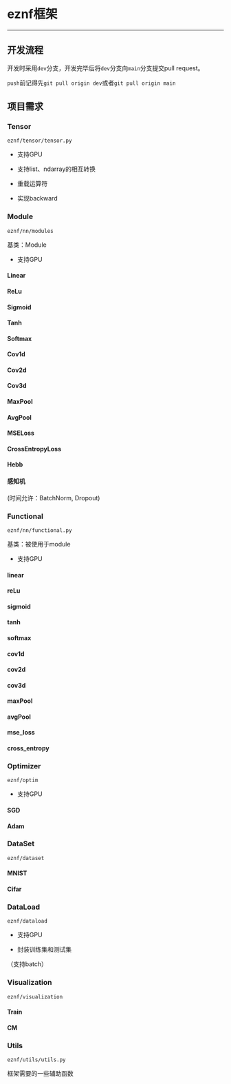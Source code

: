 # eznf框架

---

## 开发流程

开发时采用`dev`分支，开发完毕后将`dev`分支向`main`分支提交pull request。

`push`前记得先`git pull origin dev`或者`git pull origin main`



## 项目需求

### Tensor

`eznf/tensor/tensor.py`

* 支持GPU

* 支持list、ndarray的相互转换

* 重载运算符

* 实现backward



### Module

`eznf/nn/modules`

基类：Module

* 支持GPU

#### Linear

#### ReLu

#### Sigmoid

#### Tanh

#### Softmax

#### Cov1d

#### Cov2d

#### Cov3d

#### MaxPool

#### AvgPool

#### MSELoss

#### CrossEntropyLoss

#### Hebb

#### 感知机

(时间允许：BatchNorm, Dropout)



### Functional

`eznf/nn/functional.py`

基类：被使用于module

* 支持GPU

#### linear

#### reLu

#### sigmoid

#### tanh

#### softmax

#### cov1d

#### cov2d

#### cov3d

#### maxPool

#### avgPool

#### mse_loss

#### cross_entropy



### Optimizer

`eznf/optim`

* 支持GPU

#### SGD

#### Adam



### DataSet

`eznf/dataset`

#### MNIST

#### Cifar



### DataLoad

`eznf/dataload`

* 支持GPU

* 封装训练集和测试集

（支持batch）



### Visualization

`eznf/visualization`

#### Train

#### CM



### Utils

`eznf/utils/utils.py`

框架需要的一些辅助函数